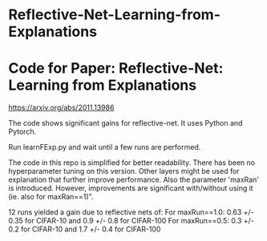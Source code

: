 # Reflective-Net-Learning-from-Explanations
# Code for Paper: Reflective-Net: Learning from Explanations
https://arxiv.org/abs/2011.13986


The code shows significant gains for reflective-net. It uses Python and Pytorch.

Run learnFExp.py and wait until a few runs are performed.

The code in this repo is simplified for better readability. There has been no hyperparameter tuning on this version.
Other layers might be used for explanation that further improve performance.
Also the parameter 'maxRan' is introduced. However, improvements are significant with/without using it (ie. also for maxRan==1)".


12 runs yielded a gain due to reflective nets of:
For maxRun==1.0: 0.63 +/- 0.35 for CIFAR-10 and 0.9 +/- 0.8 for CIFAR-100
For maxRun==0.5: 0.3 +/- 0.2 for CIFAR-10 and 1.7 +/- 0.4 for CIFAR-100





